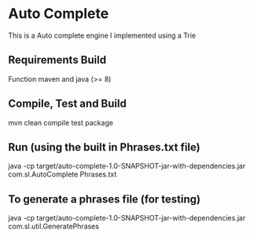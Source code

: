 # Auto Complete
This is a Auto complete engine I implemented using a Trie

## Requirements Build
Function maven and java (>= 8)

## Compile, Test and Build
mvn clean compile test package

## Run (using the built in Phrases.txt file)
java -cp target/auto-complete-1.0-SNAPSHOT-jar-with-dependencies.jar com.sl.AutoComplete Phrases.txt

## To generate a phrases file (for testing)
java -cp target/auto-complete-1.0-SNAPSHOT-jar-with-dependencies.jar com.sl.util.GeneratePhrases <PhrasesOutputFile>
